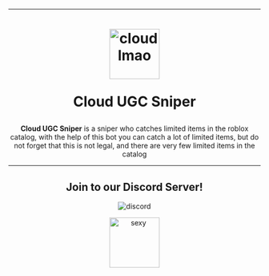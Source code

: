 <div>

<hr>

</div>

<div align="center">

<h1>
  <img src="https://cdn.discordapp.com/attachments/1133768987059163247/1135692497297883307/168_20230731215620.png" alt="cloud lmao" width="100" height="100">

  Cloud UGC Sniper
</h1>

</div>


<div align="center">

<strong>Cloud UGC Sniper</strong> is a sniper who catches limited items in the roblox catalog, with the help of this bot you can catch a lot of limited items, but do not forget that this is not legal, and there are very few limited items in the catalog

<hr>

</div>


<div align="center">

  <h2>Join to our Discord Server!</h2>

  <img src="https://cdn.discordapp.com/attachments/1133768987059163247/1143981614657974284/209_20230824005413.png" alt="discord">

</div>

<div align="center">

[<img src="https://cdn.discordapp.com/attachments/1133768987059163247/1143987202515288164/222_20230824011611.png" alt="sexy" width="100">](https://discord.gg/sVGcKgTnPN)

</div>
